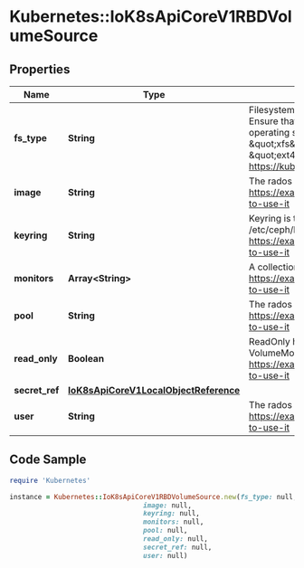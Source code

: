 # Kubernetes::IoK8sApiCoreV1RBDVolumeSource

## Properties

Name | Type | Description | Notes
------------ | ------------- | ------------- | -------------
**fs_type** | **String** | Filesystem type of the volume that you want to mount. Tip: Ensure that the filesystem type is supported by the host operating system. Examples: \&quot;ext4\&quot;, \&quot;xfs\&quot;, \&quot;ntfs\&quot;. Implicitly inferred to be \&quot;ext4\&quot; if unspecified. More info: https://kubernetes.io/docs/concepts/storage/volumes#rbd | [optional] 
**image** | **String** | The rados image name. More info: https://examples.k8s.io/volumes/rbd/README.md#how-to-use-it | 
**keyring** | **String** | Keyring is the path to key ring for RBDUser. Default is /etc/ceph/keyring. More info: https://examples.k8s.io/volumes/rbd/README.md#how-to-use-it | [optional] 
**monitors** | **Array&lt;String&gt;** | A collection of Ceph monitors. More info: https://examples.k8s.io/volumes/rbd/README.md#how-to-use-it | 
**pool** | **String** | The rados pool name. Default is rbd. More info: https://examples.k8s.io/volumes/rbd/README.md#how-to-use-it | [optional] 
**read_only** | **Boolean** | ReadOnly here will force the ReadOnly setting in VolumeMounts. Defaults to false. More info: https://examples.k8s.io/volumes/rbd/README.md#how-to-use-it | [optional] 
**secret_ref** | [**IoK8sApiCoreV1LocalObjectReference**](IoK8sApiCoreV1LocalObjectReference.md) |  | [optional] 
**user** | **String** | The rados user name. Default is admin. More info: https://examples.k8s.io/volumes/rbd/README.md#how-to-use-it | [optional] 

## Code Sample

```ruby
require 'Kubernetes'

instance = Kubernetes::IoK8sApiCoreV1RBDVolumeSource.new(fs_type: null,
                                 image: null,
                                 keyring: null,
                                 monitors: null,
                                 pool: null,
                                 read_only: null,
                                 secret_ref: null,
                                 user: null)
```


